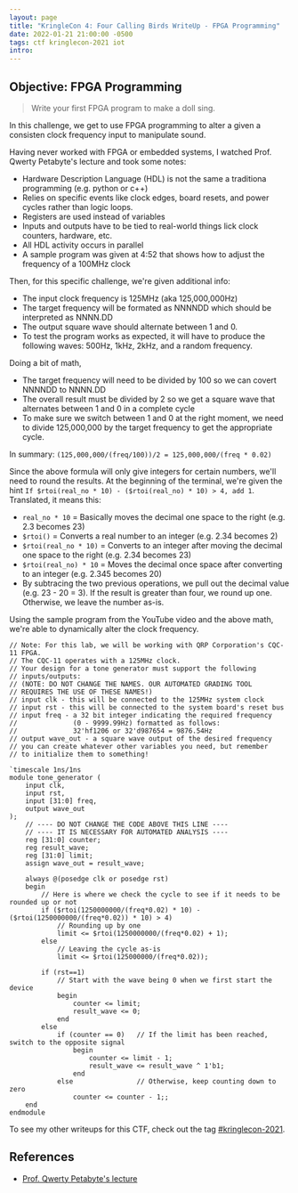 ```yaml
---
layout: page
title: "KringleCon 4: Four Calling Birds WriteUp - FPGA Programming"
date: 2022-01-21 21:00:00 -0500
tags: ctf kringlecon-2021 iot
intro: 
---
```


## Objective: FPGA Programming
> Write your first FPGA program to make a doll sing.

In this challenge, we get to use FPGA programming to alter a given a consisten clock frequency input to manipulate sound.

Having never worked with FPGA or embedded systems, I watched Prof. Qwerty Petabyte's lecture and took some notes:
- Hardware Description Language (HDL) is not the same a traditiona programming (e.g. python or c++)
- Relies on specific events like clock edges, board resets, and power cycles rather than logic loops.
- Registers are used instead of variables
- Inputs and outputs have to be tied to real-world things lick clock counters, hardware, etc.
- All HDL activity occurs in parallel
- A sample program was given at 4:52 that shows how to adjust the frequency of a 100MHz clock

Then, for this specific challenge, we're given additional info:
- The input clock frequency is 125MHz (aka 125,000,000Hz)
- The target frequency will be formated as NNNNDD which should be interpreted as NNNN.DD
- The output square wave should alternate between 1 and 0.
- To test the program works as expected, it will have to produce the following waves: 500Hz, 1kHz, 2kHz, and a random frequency.

Doing a bit of math, 
- The target frequency will need to be divided by 100 so we can covert NNNNDD to NNNN.DD
- The overall result must be divided by 2 so we get a square wave that alternates between 1 and 0 in a complete cycle
- To make sure we switch between 1 and 0 at the right moment, we need to divide 125,000,000 by the target frequency to get the appropriate cycle.

In summary: `(125,000,000/(freq/100))/2 = 125,000,000/(freq * 0.02)`

Since the above formula will only give integers for certain numbers, we'll need to round the results. At the beginning of the terminal, we're given the hint `If $rtoi(real_no * 10) - ($rtoi(real_no) * 10) > 4, add 1`. Translated, it means this:
- `real_no * 10` = Basically moves the decimal one space to the right (e.g. 2.3 becomes 23)
- `$rtoi()` = Converts a real number to an integer (e.g. 2.34 becomes 2)
- `$rtoi(real_no * 10)` = Converts to an integer after moving the decimal one space to the right (e.g. 2.34 becomes 23)
- `$rtoi(real_no) * 10` = Moves the decimal once space after converting to an integer (e.g. 2.345 becomes 20)
- By subtracing the two previous operations, we pull out the decimal value (e.g. 23 - 20 = 3). If the result is greater than four, we round up one. Otherwise, we leave the number as-is.

Using the sample program from the YouTube video and the above math, we're able to dynamically alter the clock frequency.

```
// Note: For this lab, we will be working with QRP Corporation's CQC-11 FPGA.
// The CQC-11 operates with a 125MHz clock.
// Your design for a tone generator must support the following 
// inputs/outputs:
// (NOTE: DO NOT CHANGE THE NAMES. OUR AUTOMATED GRADING TOOL
// REQUIRES THE USE OF THESE NAMES!)
// input clk - this will be connected to the 125MHz system clock
// input rst - this will be connected to the system board's reset bus
// input freq - a 32 bit integer indicating the required frequency
//              (0 - 9999.99Hz) formatted as follows:
//              32'hf1206 or 32'd987654 = 9876.54Hz
// output wave_out - a square wave output of the desired frequency
// you can create whatever other variables you need, but remember
// to initialize them to something!

`timescale 1ns/1ns
module tone_generator (
    input clk,
    input rst,
    input [31:0] freq,
    output wave_out
);
    // ---- DO NOT CHANGE THE CODE ABOVE THIS LINE ---- 
    // ---- IT IS NECESSARY FOR AUTOMATED ANALYSIS ----
    reg [31:0] counter;
    reg result_wave;
    reg [31:0] limit;
    assign wave_out = result_wave;
    
    always @(posedge clk or posedge rst)
    begin
        // Here is where we check the cycle to see if it needs to be rounded up or not
        if ($rtoi(1250000000/(freq*0.02) * 10) - ($rtoi(1250000000/(freq*0.02)) * 10) > 4)
            // Rounding up by one
            limit <= $rtoi(1250000000/(freq*0.02) + 1);
        else
            // Leaving the cycle as-is
            limit <= $rtoi(125000000/(freq*0.02));

        if (rst==1)
            // Start with the wave being 0 when we first start the device
            begin
                counter <= limit;
                result_wave <= 0;
            end
        else
            if (counter == 0)   // If the limit has been reached, switch to the opposite signal
                begin
                    counter <= limit - 1;
                    result_wave <= result_wave ^ 1'b1;
                end
            else                // Otherwise, keep counting down to zero
                counter <= counter - 1;;
    end
endmodule
```

To see my other writeups for this CTF, check out the tag [#kringlecon-2021](/tags#kringlecon-2021).

## References
- [Prof. Qwerty Petabyte's lecture](https://www.youtube.com/watch?v=GFdG1PJ4QjA)
